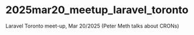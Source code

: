 # 2025mar20_meetup_laravel_toronto
Laravel Toronto meet-up, Mar 20/2025 (Peter Meth talks about CRONs)
